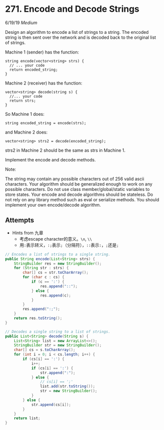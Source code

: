 # 271. Encode and Decode Strings
6/19/19
*Medium*

Design an algorithm to encode a list of strings to a string. The encoded string is then sent over the network and is decoded back to the original list of strings.

Machine 1 (sender) has the function:
```
string encode(vector<string> strs) {
  // ... your code
  return encoded_string;
}
```
Machine 2 (receiver) has the function:
```
vector<string> decode(string s) {
  //... your code
  return strs;
}
```
So Machine 1 does:
```
string encoded_string = encode(strs);
```
and Machine 2 does:
```
vector<string> strs2 = decode(encoded_string);
```
strs2 in Machine 2 should be the same as strs in Machine 1.

Implement the encode and decode methods.

Note:

The string may contain any possible characters out of 256 valid ascii characters. Your algorithm should be generalized enough to work on any possible characters.
Do not use class member/global/static variables to store states. Your encode and decode algorithms should be stateless.
Do not rely on any library method such as eval or serialize methods. You should implement your own encode/decode algorithm.

## Attempts
- Hints from 九章
  - 考虑escape character的意义。`\n`, `\\`
  - 用`:`表示转义，`:;`表示`;`（分隔符），`::`表示`:`，`;`还是`;`
```Java
// Encodes a list of strings to a single string.
public String encode(List<String> strs) {
    StringBuilder res = new StringBuilder();
    for (String str : strs) {
        char[] cs = str.toCharArray();
        for (char c : cs) {
            if (c == ':') {
                res.append("::");
            } else {
                res.append(c);
            }
        }
        res.append(":;");
    }
    return res.toString();
}

// Decodes a single string to a list of strings.
public List<String> decode(String s) {
    List<String> list = new ArrayList<>();
    StringBuilder str = new StringBuilder();
    char[] cs = s.toCharArray();
    for (int i = 0; i < cs.length; i++) {
        if (cs[i] == ':') {
            i++;
            if (cs[i] == ':') {
                str.append(":");
            } else {
                // cs[i] == ';'
                list.add(str.toString());
                str = new StringBuilder();
            }
        } else {
            str.append(cs[i]);
        }
    }
    return list;
}
```
